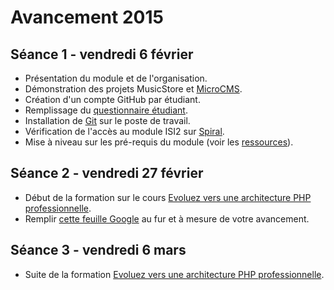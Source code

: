 # Avancement 2015

## Séance 1 - vendredi 6 février

* Présentation du module et de l'organisation.
* Démonstration des projets MusicStore et [MicroCMS](http://oc-microcms.herokuapp.com/).
* Création d'un compte GitHub par étudiant.
* Remplissage du [questionnaire étudiant](https://docs.google.com/forms/d/1A3abtZl5WfMZJ09zZxpf_y7wH2Pzok3DKTnQnEUT97k/viewform?usp=send_form).
* Installation de [Git](http://git-scm.com/downloads) sur le poste de travail.
* Vérification de l'accès au module ISI2 sur [Spiral](http://spiralconnect.univ-lyon1.fr/).
* Mise à niveau sur les pré-requis du module (voir les [ressources](ressources.md)).

## Séance 2 - vendredi 27 février

* Début de la formation sur le cours [Evoluez vers une architecture PHP professionnelle](http://openclassrooms.com/courses/evoluez-vers-une-architecture-php-professionnelle).
* Remplir [cette feuille Google](https://docs.google.com/spreadsheets/d/1xxZNLVlYnJk5_m51QKFpKhyvgmzGavgqq0JIj29XFTg/edit?usp=sharing) au fur et à mesure de votre avancement.

## Séance 3 - vendredi 6 mars

* Suite de la formation [Evoluez vers une architecture PHP professionnelle](http://openclassrooms.com/courses/evoluez-vers-une-architecture-php-professionnelle).
